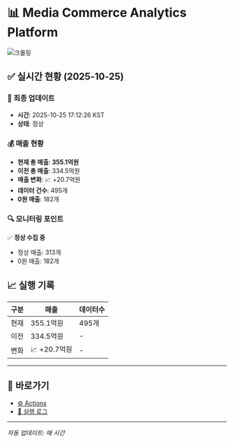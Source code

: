 # 📊 Media Commerce Analytics Platform

![크롤링](https://img.shields.io/badge/크롤링-정상-green)

## ✅ 실시간 현황 (2025-10-25)

### 📍 최종 업데이트
- **시간**: 2025-10-25 17:12:26 KST
- **상태**: 정상

### 💰 매출 현황
- **현재 총 매출**: **355.1억원**
- **이전 총 매출**: 334.5억원
- **매출 변화**: 📈 +20.7억원
- **데이터 건수**: 495개
- **0원 매출**: 182개

### 🔍 모니터링 포인트

✅ **정상 수집 중**
- 정상 매출: 313개
- 0원 매출: 182개


## 📈 실행 기록

| 구분 | 매출 | 데이터수 |
|------|------|----------|
| 현재 | 355.1억원 | 495개 |
| 이전 | 334.5억원 | - |
| 변화 | 📈 +20.7억원 | - |

---

## 🔗 바로가기

- [⚙️ Actions](../../actions)
- [📝 실행 로그](../../actions/workflows/daily_scraping.yml)

---

*자동 업데이트: 매 시간*
